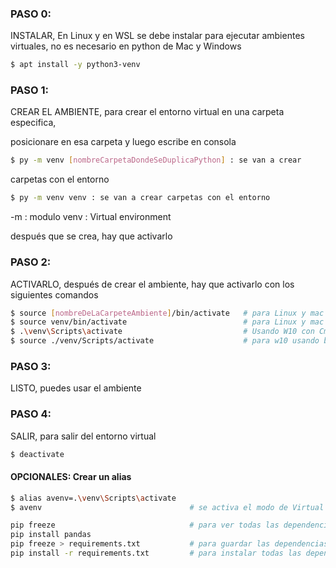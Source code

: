### PASO 0: 
INSTALAR, En Linux y en WSL se debe instalar para ejecutar ambientes virtuales, no es necesario en python de Mac y Windows

```sh
$ apt install -y python3-venv
```


### PASO 1: 
CREAR EL AMBIENTE, para crear el entorno virtual en una carpeta especifica,

posicionare en esa carpeta y luego escribe en consola

```sh
$ py -m venv [nombreCarpetaDondeSeDuplicaPython] : se van a crear 
```

carpetas con el entorno

```sh
$ py -m venv venv : se van a crear carpetas con el entorno
```

-m : modulo
venv : Virtual environment

después que se crea, hay que activarlo


### PASO 2:
ACTIVARLO, después de crear el ambiente, hay que activarlo con los siguientes comandos 

```sh
$ source [nombreDeLaCarpeteAmbiente]/bin/activate   # para Linux y mac
$ source venv/bin/activate                          # para Linux y mac
$ .\venv\Scripts\activate                           # Usando W10 con Cmder
$ source ./venv/Scripts/activate                    # para w10 usando bash
```


### PASO 3:
LISTO, puedes usar el ambiente


### PASO 4: 
SALIR, para salir del entorno virtual

```sh
$ deactivate
```

#### OPCIONALES: Crear un alias

```sh
$ alias avenv=.\venv\Scripts\activate
$ avenv                                 # se activa el modo de Virtual Environment

pip freeze                              # para ver todas las dependencias o módulos instalados en el entorno virtual
pip install pandas
pip freeze > requirements.txt           # para guardar las dependencias y que otra persona pueda instalarlas y usarlas igual
pip install -r requirements.txt         # para instalar todas las dependencias
```